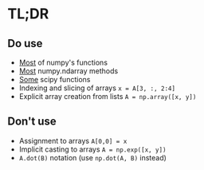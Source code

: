 # TL;DR

## Do use
* [Most](../autograd/numpy/numpy_grads.py) of numpy's functions
* [Most](../autograd/numpy/numpy_extra.py) numpy.ndarray methods
* [Some](../autograd/scipy/scipy_grads.py) scipy functions
* Indexing and slicing of arrays `x = A[3, :, 2:4]`
* Explicit array creation from lists `A = np.array([x, y])`

## Don't use
* Assignment to arrays `A[0,0] = x`
* Implicit casting to arrays `A = np.exp([x, y])`
* `A.dot(B)` notation (use `np.dot(A, B)` instead)
